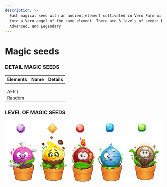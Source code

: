 ```yaml
---
description: >-
  Each magical seed with an ancient element cultivated in Vero Farm will sprout
  into a Vero angel of the same element. There are 3 levels of seeds: Normal,
  Advanced, and Legendary
---
```


# Magic seeds

### DETAIL MAGIC SEEDS

| Elements | Name | Details |
| :--- | :--- | :--- |
|  |  |  |
|  |  |  |
|  |  |  |
| AER \( |  |  |
| Random |  |  |

### LEVEL OF MAGIC SEEDS

![Magic Seed](../../.gitbook/assets/seeds.png)



